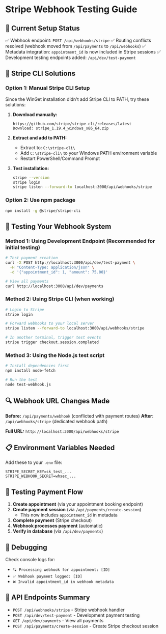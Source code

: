 # Stripe Webhook Testing Guide

## 🎯 Current Setup Status
✅ Webhook endpoint: `POST /api/webhooks/stripe`
✅ Routing conflicts resolved (webhook moved from `/api/payments` to `/api/webhooks`)
✅ Metadata integration: `appointment_id` is now included in Stripe sessions
✅ Development testing endpoints added: `/api/dev/test-payment`

## 🔧 Stripe CLI Solutions

### Option 1: Manual Stripe CLI Setup
Since the WinGet installation didn't add Stripe CLI to PATH, try these solutions:

1. **Download manually:**
   ```
   https://github.com/stripe/stripe-cli/releases/latest
   Download: stripe_1.19.4_windows_x86_64.zip
   ```

2. **Extract and add to PATH:**
   - Extract to: `C:\stripe-cli\`
   - Add `C:\stripe-cli\` to your Windows PATH environment variable
   - Restart PowerShell/Command Prompt

3. **Test installation:**
   ```bash
   stripe --version
   stripe login
   stripe listen --forward-to localhost:3000/api/webhooks/stripe
   ```

### Option 2: Use npm package
```bash
npm install -g @stripe/stripe-cli
```

## 🧪 Testing Your Webhook System

### Method 1: Using Development Endpoint (Recommended for initial testing)
```bash
# Test payment creation
curl -X POST http://localhost:3000/api/dev/test-payment \
  -H "Content-Type: application/json" \
  -d '{"appointment_id": 1, "amount": 75.00}'

# View all payments
curl http://localhost:3000/api/dev/payments
```

### Method 2: Using Stripe CLI (when working)
```bash
# Login to Stripe
stripe login

# Forward webhooks to your local server
stripe listen --forward-to localhost:3000/api/webhooks/stripe

# In another terminal, trigger test events
stripe trigger checkout.session.completed
```

### Method 3: Using the Node.js test script
```bash
# Install dependencies first
npm install node-fetch

# Run the test
node test-webhook.js
```

## 🔍 Webhook URL Changes Made

**Before:** `/api/payments/webhook` (conflicted with payment routes)
**After:** `/api/webhooks/stripe` (dedicated webhook path)

**Full URL:** `http://localhost:3000/api/webhooks/stripe`

## 📋 Environment Variables Needed

Add these to your `.env` file:
```
STRIPE_SECRET_KEY=sk_test_...
STRIPE_WEBHOOK_SECRET=whsec_...
```

## 🚀 Testing Payment Flow

1. **Create appointment** (via your appointment booking endpoint)
2. **Create payment session** (via `/api/payments/create-session`)
   - This now includes `appointment_id` in metadata
3. **Complete payment** (Stripe checkout)
4. **Webhook processes payment** (automatic)
5. **Verify in database** (via `/api/dev/payments`)

## 🐛 Debugging

Check console logs for:
- `🔍 Processing webhook for appointment: [ID]`
- `✅ Webhook payment logged: [ID]`
- `❌ Invalid appointment_id in webhook metadata`

## 🔗 API Endpoints Summary

- `POST /api/webhooks/stripe` - Stripe webhook handler
- `POST /api/dev/test-payment` - Development payment testing
- `GET /api/dev/payments` - View all payments
- `POST /api/payments/create-session` - Create Stripe checkout session
